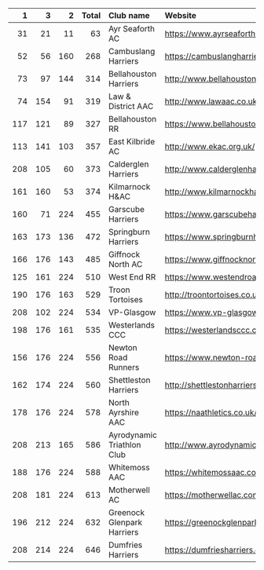 |   1 |   3 |   2 |   Total | Club name                  | Website                                    |
|----:|----:|----:|--------:|:---------------------------|:-------------------------------------------|
|  31 |  21 |  11 |      63 | Ayr Seaforth AC            | https://www.ayrseaforth.co.uk/             |
|  52 |  56 | 160 |     268 | Cambuslang Harriers        | https://cambuslangharriers.org/            |
|  73 |  97 | 144 |     314 | Bellahouston Harriers      | http://www.bellahoustonharriers.co.uk/     |
|  74 | 154 |  91 |     319 | Law & District AAC         | http://www.lawaac.co.uk/                   |
| 117 | 121 |  89 |     327 | Bellahouston RR            | https://www.bellahoustonroadrunners.co.uk/ |
| 113 | 141 | 103 |     357 | East Kilbride AC           | http://www.ekac.org.uk/                    |
| 208 | 105 |  60 |     373 | Calderglen Harriers        | http://www.calderglenharriers.org.uk/      |
| 161 | 160 |  53 |     374 | Kilmarnock H&AC            | http://www.kilmarnockharriers.com/         |
| 160 |  71 | 224 |     455 | Garscube Harriers          | https://www.garscubeharriers.org.uk/       |
| 163 | 173 | 136 |     472 | Springburn Harriers        | https://www.springburnharriers.co.uk/      |
| 166 | 176 | 143 |     485 | Giffnock North AC          | https://www.giffnocknorth.co.uk/           |
| 125 | 161 | 224 |     510 | West End RR                | https://www.westendroadrunners.co.uk/      |
| 190 | 176 | 163 |     529 | Troon Tortoises            | http://troontortoises.co.uk                |
| 208 | 102 | 224 |     534 | VP-Glasgow                 | https://www.vp-glasgow.com                 |
| 198 | 176 | 161 |     535 | Westerlands CCC            | https://westerlandsccc.co.uk/              |
| 156 | 176 | 224 |     556 | Newton Road Runners        | https://www.newton-roadrunners.com/        |
| 162 | 174 | 224 |     560 | Shettleston Harriers       | http://shettlestonharriers.org.uk/         |
| 178 | 176 | 224 |     578 | North Ayrshire AAC         | https://naathletics.co.uk/                 |
| 208 | 213 | 165 |     586 | Ayrodynamic Triathlon Club | http://www.ayrodynamic.org.uk/             |
| 188 | 176 | 224 |     588 | Whitemoss AAC              | https://whitemossaac.co.uk/                |
| 208 | 181 | 224 |     613 | Motherwell AC              | https://motherwellac.com/                  |
| 196 | 212 | 224 |     632 | Greenock Glenpark Harriers | https://greenockglenparkharriers.com/      |
| 208 | 214 | 224 |     646 | Dumfries Harriers          | https://dumfriesharriers.co.uk/            |